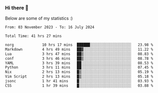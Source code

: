 ### Hi there 👋
Below are some of my statistics :)

<!--START_SECTION:waka-->

```txt
From: 03 November 2023 - To: 16 July 2024

Total Time: 41 hrs 27 mins

norg             10 hrs 17 mins  ██████░░░░░░░░░░░░░░░░░░░   23.98 %
Markdown         4 hrs 49 mins   ██▓░░░░░░░░░░░░░░░░░░░░░░   11.22 %
Lua              3 hrs 47 mins   ██▒░░░░░░░░░░░░░░░░░░░░░░   08.83 %
conf             3 hrs 46 mins   ██▒░░░░░░░░░░░░░░░░░░░░░░   08.78 %
YAML             3 hrs 39 mins   ██░░░░░░░░░░░░░░░░░░░░░░░   08.53 %
Python           3 hrs 11 mins   ██░░░░░░░░░░░░░░░░░░░░░░░   07.45 %
Nix              2 hrs 13 mins   █▒░░░░░░░░░░░░░░░░░░░░░░░   05.19 %
Vim Script       2 hrs 13 mins   █▒░░░░░░░░░░░░░░░░░░░░░░░   05.18 %
jsonc            1 hr 41 mins    █░░░░░░░░░░░░░░░░░░░░░░░░   03.93 %
CSS              1 hr 39 mins    █░░░░░░░░░░░░░░░░░░░░░░░░   03.88 %
```

<!--END_SECTION:waka-->

<!--
**KlapenHz/KlapenHz** is a ✨ _special_ ✨ repository because its `README.md` (this file) appears on your GitHub profile.

Here are some ideas to get you started:

- 🔭 I’m currently working on ...
- 🌱 I’m currently learning ...
- 👯 I’m looking to collaborate on ...
- 🤔 I’m looking for help with ...
- 💬 Ask me about ...
- 📫 How to reach me: ...
- 😄 Pronouns: ...
- ⚡ Fun fact: ...
-->
